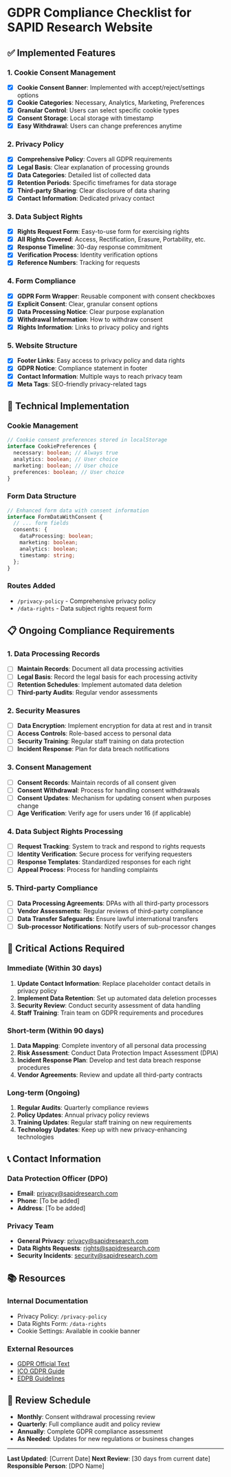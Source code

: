 # GDPR Compliance Checklist for SAPID Research Website

## ✅ Implemented Features

### 1. Cookie Consent Management

- [x] **Cookie Consent Banner**: Implemented with accept/reject/settings options
- [x] **Cookie Categories**: Necessary, Analytics, Marketing, Preferences
- [x] **Granular Control**: Users can select specific cookie types
- [x] **Consent Storage**: Local storage with timestamp
- [x] **Easy Withdrawal**: Users can change preferences anytime

### 2. Privacy Policy

- [x] **Comprehensive Policy**: Covers all GDPR requirements
- [x] **Legal Basis**: Clear explanation of processing grounds
- [x] **Data Categories**: Detailed list of collected data
- [x] **Retention Periods**: Specific timeframes for data storage
- [x] **Third-party Sharing**: Clear disclosure of data sharing
- [x] **Contact Information**: Dedicated privacy contact

### 3. Data Subject Rights

- [x] **Rights Request Form**: Easy-to-use form for exercising rights
- [x] **All Rights Covered**: Access, Rectification, Erasure, Portability, etc.
- [x] **Response Timeline**: 30-day response commitment
- [x] **Verification Process**: Identity verification options
- [x] **Reference Numbers**: Tracking for requests

### 4. Form Compliance

- [x] **GDPR Form Wrapper**: Reusable component with consent checkboxes
- [x] **Explicit Consent**: Clear, granular consent options
- [x] **Data Processing Notice**: Clear purpose explanation
- [x] **Withdrawal Information**: How to withdraw consent
- [x] **Rights Information**: Links to privacy policy and rights

### 5. Website Structure

- [x] **Footer Links**: Easy access to privacy policy and data rights
- [x] **GDPR Notice**: Compliance statement in footer
- [x] **Contact Information**: Multiple ways to reach privacy team
- [x] **Meta Tags**: SEO-friendly privacy-related tags

## 🔧 Technical Implementation

### Cookie Management

```typescript
// Cookie consent preferences stored in localStorage
interface CookiePreferences {
  necessary: boolean; // Always true
  analytics: boolean; // User choice
  marketing: boolean; // User choice
  preferences: boolean; // User choice
}
```

### Form Data Structure

```typescript
// Enhanced form data with consent information
interface FormDataWithConsent {
  // ... form fields
  consents: {
    dataProcessing: boolean;
    marketing: boolean;
    analytics: boolean;
    timestamp: string;
  };
}
```

### Routes Added

- `/privacy-policy` - Comprehensive privacy policy
- `/data-rights` - Data subject rights request form

## 📋 Ongoing Compliance Requirements

### 1. Data Processing Records

- [ ] **Maintain Records**: Document all data processing activities
- [ ] **Legal Basis**: Record the legal basis for each processing activity
- [ ] **Retention Schedules**: Implement automated data deletion
- [ ] **Third-party Audits**: Regular vendor assessments

### 2. Security Measures

- [ ] **Data Encryption**: Implement encryption for data at rest and in transit
- [ ] **Access Controls**: Role-based access to personal data
- [ ] **Security Training**: Regular staff training on data protection
- [ ] **Incident Response**: Plan for data breach notifications

### 3. Consent Management

- [ ] **Consent Records**: Maintain records of all consent given
- [ ] **Consent Withdrawal**: Process for handling consent withdrawals
- [ ] **Consent Updates**: Mechanism for updating consent when purposes change
- [ ] **Age Verification**: Verify age for users under 16 (if applicable)

### 4. Data Subject Rights Processing

- [ ] **Request Tracking**: System to track and respond to rights requests
- [ ] **Identity Verification**: Secure process for verifying requesters
- [ ] **Response Templates**: Standardized responses for each right
- [ ] **Appeal Process**: Process for handling complaints

### 5. Third-party Compliance

- [ ] **Data Processing Agreements**: DPAs with all third-party processors
- [ ] **Vendor Assessments**: Regular reviews of third-party compliance
- [ ] **Data Transfer Safeguards**: Ensure lawful international transfers
- [ ] **Sub-processor Notifications**: Notify users of sub-processor changes

## 🚨 Critical Actions Required

### Immediate (Within 30 days)

1. **Update Contact Information**: Replace placeholder contact details in privacy policy
2. **Implement Data Retention**: Set up automated data deletion processes
3. **Security Review**: Conduct security assessment of data handling
4. **Staff Training**: Train team on GDPR requirements and procedures

### Short-term (Within 90 days)

1. **Data Mapping**: Complete inventory of all personal data processing
2. **Risk Assessment**: Conduct Data Protection Impact Assessment (DPIA)
3. **Incident Response Plan**: Develop and test data breach response procedures
4. **Vendor Agreements**: Review and update all third-party contracts

### Long-term (Ongoing)

1. **Regular Audits**: Quarterly compliance reviews
2. **Policy Updates**: Annual privacy policy reviews
3. **Training Updates**: Regular staff training on new requirements
4. **Technology Updates**: Keep up with new privacy-enhancing technologies

## 📞 Contact Information

### Data Protection Officer (DPO)

- **Email**: privacy@sapidresearch.com
- **Phone**: [To be added]
- **Address**: [To be added]

### Privacy Team

- **General Privacy**: privacy@sapidresearch.com
- **Data Rights Requests**: rights@sapidresearch.com
- **Security Incidents**: security@sapidresearch.com

## 📚 Resources

### Internal Documentation

- Privacy Policy: `/privacy-policy`
- Data Rights Form: `/data-rights`
- Cookie Settings: Available in cookie banner

### External Resources

- [GDPR Official Text](https://eur-lex.europa.eu/legal-content/EN/TXT/?uri=celex%3A32016R0679)
- [ICO GDPR Guide](https://ico.org.uk/for-organisations/guide-to-data-protection/guide-to-the-general-data-protection-regulation-gdpr/)
- [EDPB Guidelines](https://edpb.europa.eu/our-work-tools/general-guidance_en)

## 🔄 Review Schedule

- **Monthly**: Consent withdrawal processing review
- **Quarterly**: Full compliance audit and policy review
- **Annually**: Complete GDPR compliance assessment
- **As Needed**: Updates for new regulations or business changes

---

**Last Updated**: [Current Date]
**Next Review**: [30 days from current date]
**Responsible Person**: [DPO Name]
